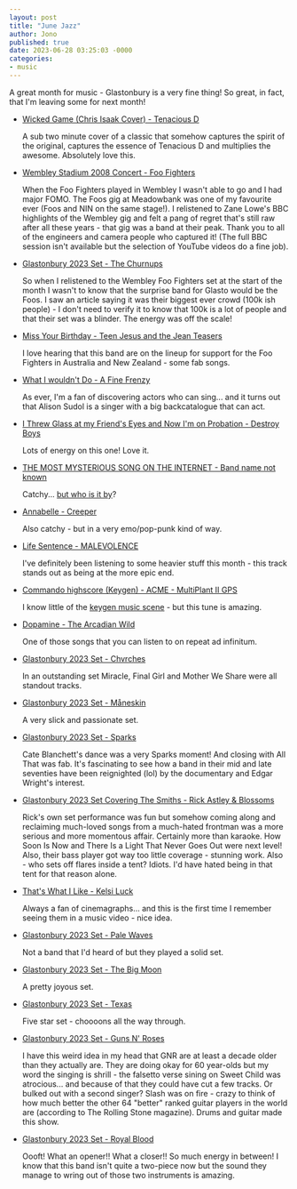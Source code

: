 ```yaml
---
layout: post
title: "June Jazz"
author: Jono
published: true
date: 2023-06-28 03:25:03 -0000
categories: 
- music
---
```


A great month for music - Glastonbury is a very fine thing! So great, in fact, that I'm leaving some for next month!


* [Wicked Game (Chris Isaak Cover) - Tenacious D](https://www.youtube.com/watch?v=Sfz9jQ3KI5k)

	 A sub two minute cover of a classic that somehow captures the spirit of the original, captures the essence of Tenacious D and multiplies the awesome. Absolutely love this. 


* [Wembley Stadium 2008 Concert - Foo Fighters](https://www.youtube.com/watch?v=KvrN6f95GOw&list=PLmD1X2JtvY2py2yOSVvsinVYH3TU5mBzo)

	 When the Foo Fighters played in Wembley I wasn't able to go and I had major FOMO. The Foos gig at Meadowbank was one of my favourite ever (Foos and NIN on the same stage!). I relistened to Zane Lowe's BBC highlights of the Wembley gig and felt a pang of regret that's still raw after all these years - that gig was a band at their peak. Thank you to all of the engineers and camera people who captured it! (The full BBC session isn't available but the selection of YouTube videos do a fine job).


* [Glastonbury 2023 Set - The Churnups](https://www.bbc.co.uk/iplayer/episode/p0frqsf3/glastonbury-foo-fighters)

	 So when I relistened to the Wembley Foo Fighters set at the start of the month I wasn't to know that the surprise band for Glasto would be the Foos. I saw an article saying it was their biggest ever crowd (100k ish people) - I don't need to verify it to know that 100k is a lot of people and that their set was a blinder. The energy was off the scale!


* [Miss Your Birthday - Teen Jesus and the Jean Teasers](https://www.youtube.com/watch?v=gB_KIFmMP-E)

	 I love hearing that this band are on the lineup for support for the Foo Fighters in Australia and New Zealand - some fab songs. 


* [What I wouldn't Do - A Fine Frenzy](https://www.youtube.com/watch?v=ZzKZYkZR_bU)

	 As ever, I'm a fan of discovering actors who can sing... and it turns out that Alison Sudol is a singer with a big backcatalogue that can act. 


* [I Threw Glass at my Friend's Eyes and Now I'm on Probation - Destroy Boys](https://www.youtube.com/watch?v=UigJn6Tq-lA)

	 Lots of energy on this one! Love it.


* [THE MOST MYSTERIOUS SONG ON THE INTERNET  - Band name not known](https://www.youtube.com/watch?v=zPGf4liO-KQ)

	 Catchy... [but who is it by](https://en.wikipedia.org/wiki/The_Most_Mysterious_Song_on_the_Internet)?


* [Annabelle - Creeper](https://www.youtube.com/watch?v=j6dORf4EVMc)

	 Also catchy - but in a very emo/pop-punk kind of way.


* [Life Sentence - MALEVOLENCE](https://www.youtube.com/watch?v=Bp_YWEsZPrU)

	 I've definitely been listening to some heavier stuff this month - this track stands out as being at the more epic end.


* [Commando highscore (Keygen) - ACME - MultiPlant II GPS](https://www.youtube.com/watch?v=n_tJ9fH93m4)

	 I know little of the [keygen music scene](https://en.wikipedia.org/wiki/Crack_intro) - but this tune is amazing. 


* [Dopamine - The Arcadian Wild](https://www.youtube.com/watch?v=s4SKvWsfSDg)

	 One of those songs that you can listen to on repeat ad infinitum. 


* [Glastonbury 2023 Set - Chvrches](https://www.bbc.co.uk/iplayer/episode/p0fsyy41/glastonbury-chvrches)

	 In an outstanding set Miracle, Final Girl and Mother We Share were all standout tracks.


* [Glastonbury 2023 Set - Måneskin](https://www.bbc.co.uk/iplayer/episode/p0ft6w70/glastonbury-maneskin)

	 A very slick and passionate set. 


* [Glastonbury 2023 Set - Sparks](https://www.bbc.co.uk/iplayer/episode/p0ft1n54/glastonbury-sparks)

	 Cate Blanchett's dance was a very Sparks moment! And closing with All That was fab. It's fascinating to see how a band in their mid and late seventies have been reignighted (lol) by the documentary and Edgar Wright's interest.


* [Glastonbury 2023 Set Covering The Smiths - Rick Astley & Blossoms](https://www.bbc.co.uk/iplayer/episode/p0ft6w7z/glastonbury-rick-astley-blossoms-perform-the-smiths)

	 Rick's own set performance was fun but somehow coming along and reclaiming much-loved songs from a much-hated frontman was a more serious and more momentous affair. Certainly more than karaoke.  How Soon Is Now and There Is a Light That Never Goes Out were next level! Also, their bass player got way too little coverage - stunning work. Also - who sets off flares inside a tent? Idiots. I'd have hated being in that tent for that reason alone.


* [That's What I Like - Kelsi Luck](https://www.youtube.com/watch?v=LmOKI_o50Eo)

	 Always a fan of cinemagraphs... and this is the first time I remember seeing them in a music video - nice idea. 


* [Glastonbury 2023 Set - Pale Waves](https://www.bbc.co.uk/iplayer/episode/p0ft1lnk/glastonbury-pale-waves)

	 Not a band that I'd heard of but they played a solid set. 


* [Glastonbury 2023 Set - The Big Moon](https://www.bbc.co.uk/iplayer/episode/p0ftbblz/glastonbury-the-big-moon)

	 A pretty joyous set.


* [Glastonbury 2023 Set - Texas](https://www.bbc.co.uk/iplayer/episode/p0fsygtr/glastonbury-texas)

	 Five star set - choooons all the way through. 


* [Glastonbury 2023 Set - Guns N' Roses](https://www.bbc.co.uk/iplayer/episode/p0ft26cy/glastonbury-guns-n-roses)

	 I have this weird idea in my head that GNR are at least a decade older than they actually are. They are doing okay for 60 year-olds but my word the singing is shrill - the falsetto verse sining on Sweet Child was atrocious... and because of that they could have cut a few tracks. Or bulked out with a second singer? Slash was on fire - crazy to think of how much better the other 64 "better" ranked guitar players in the world are (according to The Rolling Stone magazine). Drums and guitar made this show.  


* [Glastonbury 2023 Set - Royal Blood](https://www.bbc.co.uk/iplayer/episode/p0frqqxv/glastonbury-royal-blood)

	 Oooft! What an opener!! What a closer!! So much energy in between! I know that this band isn't quite a two-piece now but the sound they manage to wring out of those two instruments is amazing.

